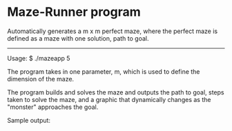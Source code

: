 # Maze-Runner program

Automatically generates a m x m perfect maze, where the perfect maze is defined
as a maze with one solution, path to goal.

---

Usage:
    $ ./mazeapp 5

The program takes in one parameter, m, which is used to define the dimension of
the maze. 

The program builds and solves the maze and outputs the path to goal, steps taken
to solve the maze, and a graphic that dynamically changes as the "monster"
approaches the goal.

Sample output:
    
